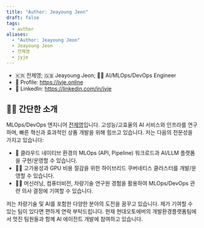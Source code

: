 ```yaml
---
title: "Author: Jeayoung Jeon"
draft: false
tags:
  - author
aliases:
  - "Author: Jeayoung Jeon"
  - Jeayoung Jeon
  - 전제영
  - jyje
---
```


- 🇰🇷 전제영; 🇬🇧 Jeayoung Jeon; 🧑‍💻 AI/MLOps/DevOps Engineer
- 💼 Profile: https://jyje.online
- 🔗 LinkedIn: https://linkedin.com/in/jyje

## 🧑‍💻 간단한 소개
MLOps/DevOps 엔지니어 [전제영](/docs/author-jyje)입니다. 고성능/고효율의 AI 서비스와 인프라를 연구하며, 빠른 혁신과 효과적인 상품 개발을 위해 힘쓰고 있습니다. 저는 다음의 전문성을 가지고 있습니다:

- 🐳 클라우드 네이티브 환경의 MLOps (API, Pipeline) 워크로드과 AI/LLM 플랫폼을 구현/운영할 수 있습니다.
- 🧑‍🔧 고가용성과 GPU 비용 절감을 위한 하이브리드 쿠버네티스 클러스터를 개발/운영할 수 있습니다.
- 🧑‍🎓 머신러닝, 컴퓨터비전, 차량기술 연구원 경험을 활용하여 MLOps/DevOps 관련 의사 결정에 기여할 수 있습니다.

저는 차량기술 및 AI를 포함한 다양한 분야의 도전을 꿈꾸고 있습니다. 제가 기여할 수 있는 팀이 있다면 편하게 연락 부탁드립니다.
현재 현대오토에버의 개발환경플랫폼팀에서 멋진 팀원들과 함께 AI 에이전트 개발에 참여하고 있습니다.
